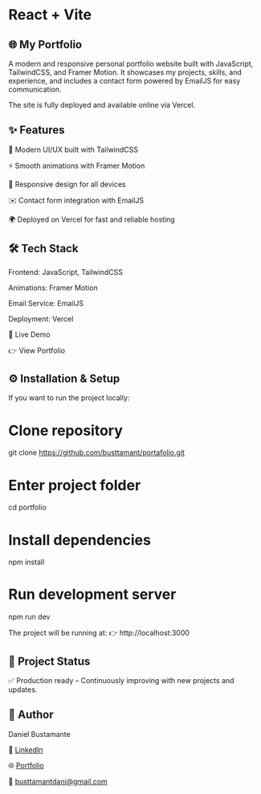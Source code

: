 # React + Vite

## 🌐 My Portfolio

A modern and responsive personal portfolio website built with JavaScript, TailwindCSS, and Framer Motion.
It showcases my projects, skills, and experience, and includes a contact form powered by EmailJS for easy communication.

The site is fully deployed and available online via Vercel.

## ✨ Features

🎨 Modern UI/UX built with TailwindCSS

⚡ Smooth animations with Framer Motion

📱 Responsive design for all devices

✉️ Contact form integration with EmailJS

🌍 Deployed on Vercel for fast and reliable hosting

## 🛠️ Tech Stack

Frontend: JavaScript, TailwindCSS

Animations: Framer Motion

Email Service: EmailJS

Deployment: Vercel

🚀 Live Demo

👉 View Portfolio
## ⚙️ Installation & Setup

If you want to run the project locally:

# Clone repository
git clone https://github.com/busttamant/portafolio.git

# Enter project folder
cd portfolio

# Install dependencies
npm install

# Run development server
npm run dev


The project will be running at:
👉 http://localhost:3000

## 📌 Project Status

✅ Production ready – Continuously improving with new projects and updates.

## 👤 Author
 Daniel Bustamante

💼 [LinkedIn](https://github.com/busttamant/)

🌐 [Portfolio](https://daniel-gonzalez-psi.vercel.app/)

📧 busttamantdani@gmail.com
